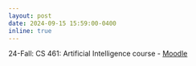 ```yaml
---
layout: post
date: 2024-09-15 15:59:00-0400
inline: true
---
```


24-Fall: CS 461: Artificial Intelligence course - [Moodle](https://moodle.bilkent.edu.tr/2024-2025-fall/course/view.php?id=1358)
